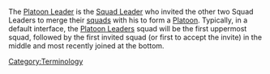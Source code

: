 The [Platoon Leader](Platoon_Leader.md "wikilink") is the [Squad
Leader](Squad_Leader.md "wikilink") who invited the other two Squad Leaders
to merge their [squads](squad.md "wikilink") with his to form a
[Platoon](Platoon.md "wikilink"). Typically, in a default interface, the
[Platoon Leaders](Platoon_Leader.md "wikilink") squad will be the first
uppermost squad, followed by the first invited squad (or first to accept
the invite) in the middle and most recently joined at the bottom.

[Category:Terminology](Category:Terminology.md "wikilink")
